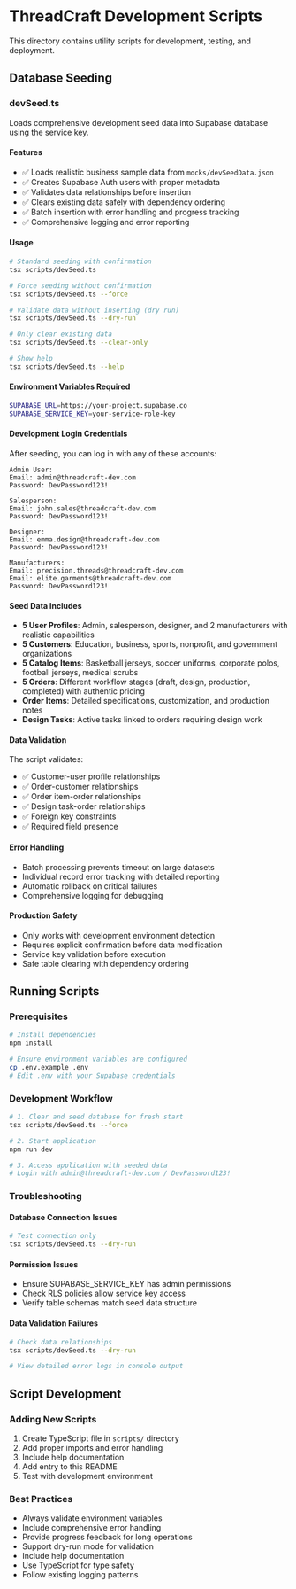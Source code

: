 # ThreadCraft Development Scripts

This directory contains utility scripts for development, testing, and deployment.

## Database Seeding

### devSeed.ts

Loads comprehensive development seed data into Supabase database using the service key.

#### Features
- ✅ Loads realistic business sample data from `mocks/devSeedData.json`
- ✅ Creates Supabase Auth users with proper metadata
- ✅ Validates data relationships before insertion
- ✅ Clears existing data safely with dependency ordering
- ✅ Batch insertion with error handling and progress tracking
- ✅ Comprehensive logging and error reporting

#### Usage

```bash
# Standard seeding with confirmation
tsx scripts/devSeed.ts

# Force seeding without confirmation
tsx scripts/devSeed.ts --force

# Validate data without inserting (dry run)
tsx scripts/devSeed.ts --dry-run

# Only clear existing data
tsx scripts/devSeed.ts --clear-only

# Show help
tsx scripts/devSeed.ts --help
```

#### Environment Variables Required

```bash
SUPABASE_URL=https://your-project.supabase.co
SUPABASE_SERVICE_KEY=your-service-role-key
```

#### Development Login Credentials

After seeding, you can log in with any of these accounts:

```
Admin User:
Email: admin@threadcraft-dev.com
Password: DevPassword123!

Salesperson:
Email: john.sales@threadcraft-dev.com  
Password: DevPassword123!

Designer:
Email: emma.design@threadcraft-dev.com
Password: DevPassword123!

Manufacturers:
Email: precision.threads@threadcraft-dev.com
Email: elite.garments@threadcraft-dev.com
Password: DevPassword123!
```

#### Seed Data Includes

- **5 User Profiles**: Admin, salesperson, designer, and 2 manufacturers with realistic capabilities
- **5 Customers**: Education, business, sports, nonprofit, and government organizations
- **5 Catalog Items**: Basketball jerseys, soccer uniforms, corporate polos, football jerseys, medical scrubs
- **5 Orders**: Different workflow stages (draft, design, production, completed) with authentic pricing
- **Order Items**: Detailed specifications, customization, and production notes
- **Design Tasks**: Active tasks linked to orders requiring design work

#### Data Validation

The script validates:
- ✅ Customer-user profile relationships
- ✅ Order-customer relationships  
- ✅ Order item-order relationships
- ✅ Design task-order relationships
- ✅ Foreign key constraints
- ✅ Required field presence

#### Error Handling

- Batch processing prevents timeout on large datasets
- Individual record error tracking with detailed reporting
- Automatic rollback on critical failures
- Comprehensive logging for debugging

#### Production Safety

- Only works with development environment detection
- Requires explicit confirmation before data modification
- Service key validation before execution
- Safe table clearing with dependency ordering

## Running Scripts

### Prerequisites

```bash
# Install dependencies
npm install

# Ensure environment variables are configured
cp .env.example .env
# Edit .env with your Supabase credentials
```

### Development Workflow

```bash
# 1. Clear and seed database for fresh start
tsx scripts/devSeed.ts --force

# 2. Start application
npm run dev

# 3. Access application with seeded data
# Login with admin@threadcraft-dev.com / DevPassword123!
```

### Troubleshooting

#### Database Connection Issues
```bash
# Test connection only
tsx scripts/devSeed.ts --dry-run
```

#### Permission Issues
- Ensure SUPABASE_SERVICE_KEY has admin permissions
- Check RLS policies allow service key access
- Verify table schemas match seed data structure

#### Data Validation Failures
```bash
# Check data relationships
tsx scripts/devSeed.ts --dry-run

# View detailed error logs in console output
```

## Script Development

### Adding New Scripts

1. Create TypeScript file in `scripts/` directory
2. Add proper imports and error handling
3. Include help documentation
4. Add entry to this README
5. Test with development environment

### Best Practices

- Always validate environment variables
- Include comprehensive error handling  
- Provide progress feedback for long operations
- Support dry-run mode for validation
- Include help documentation
- Use TypeScript for type safety
- Follow existing logging patterns